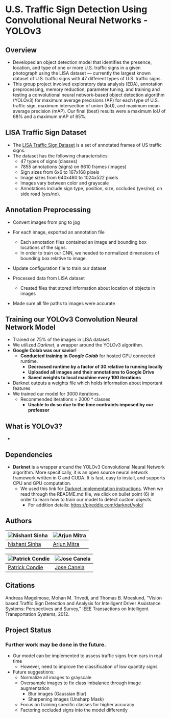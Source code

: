 # U.S. Traffic Sign Detection Using Convolutional Neural Networks - YOLOv3
## Overview
* Developed an object detection model that identifies the presence, location, and type of one or more U.S. traffic signs in a given photograph using the LISA dataset — currently the largest known dataset of U.S. traffic signs with 47 different types of U.S. traffic signs.
* This group project involved exploratory data analysis (EDA), annotation preprocessing, memory reduction, parameter tuning, and training and testing a convolutional neural network-based object detection algorithm (YOLOv3) for maximum average precisions (AP) for each type of U.S. traffic sign, maximum intersection of union (IoU), and maximum mean average precision (mAP). Our final (best) results were a maximum IoU of 68% and a maximum mAP of 65%. 

## LISA Traffic Sign Dataset
* The [LISA Traffic Sign Dataset](http://cvrr.ucsd.edu/LISA/lisa-traffic-sign-dataset.html) is a set of annotated frames of US traffic signs.
* The dataset has the following characteristics:
  * 47 types of signs (classes)
  * 7855 annotations (signs) on 6610 frames (images)
  * Sign sizes from 6x6 to 167x168 pixels
  * Image sizes from 640x480 to 1024x522 pixels
  * Images vary between color and grayscale
  * Annotations include sign type, position, size, occluded (yes/no), on side road (yes/no).
## Annotation Preprocessing
* Convert images from png to jpg
* For each image, exported an annotation file
  * Each annotation files contained an image and bounding box locations of the signs.
  * In order to train our CNN, we needed to normalized dimensions of bounding box relative to image.
  
  
  
* Update configuration file to train our dataset
* Processed data from LISA dataset
  * Created files that stored information about location of objects in images
* Made sure all file paths to images were accurate

## Training our YOLOv3 Convolution Neural Network Model 
* Trained on 75% of the images in LISA dataset.
* We utilized *Darknet*, a wrapper around the YOLOv3 algorithm.
* **Google Colab was our savior!**
  * **Conducted training in *Google Colab*** for hosted GPU connected runtime. 
    * **Decreased runtime by a factor of 30 relative to running locally**
    * **Uploaded all images and their annotations to Google Drive**
    * **Saved weights to local machine every 100 iterations**
* Darknet outputs a weights file which holds information about important features
* We trained our model for 3000 iterations.
  * Recommended iterations = 2000 * classes 
    * **Unable to do so due to the time contraints imposed by our professor**

## What is YOLOv3?
*

## Dependencies
* **Darknet** is a wrapper around the YOLOv3 Convolutional Neural Network algorithm. More specifically, it is an open source neural network framework written in C and CUDA. It is fast, easy to install, and supports CPU and GPU computation. 
  * We used this link for [Darknet implementation instructions](https://github.com/AlexeyAB/darknet/blob/master/README.md#yolo-v3-in-other-frameworks). When we read through the README.md file, we click on bullet point (6) in order to learn how to train our model to detect custom objects.
    * For addition details: https://pjreddie.com/darknet/yolo/

## Authors
![Nishant Sinha](https://avatars1.githubusercontent.com/u/46798485?s=400&u=e15e4723b7b3729b1d8f65fe2da44c519c7df345&v=4) | ![Arjun Mitra](https://avatars1.githubusercontent.com/u/42727780?s=400&v=4) | 
----------------------------------------------------------- | ----------------------------------------------------------- |
[Nishant Sinha](https://github.com/sinha-nishant) | [Arjun Mitra](https://github.com/arjunmitra) | [Patrick Condie]

![Patrick Condie](https://avatars2.githubusercontent.com/u/42784051?s=400&v=4) | ![Jose Canela](https://avatars1.githubusercontent.com/u/56474640?s=400&u=f847953fb3b95a50302bc3503c5837d01b9cfafd&v=4) | 
----------------------------------------------------------- | ----------------------------------------------------------- |
[Patrick Condie](https://github.com/pcondie) | [Jose Canela](https://github.com/JoseCanela)

## Citations
Andreas Møgelmose, Mohan M. Trivedi, and Thomas B. Moeslund, "Vision based Traffic Sign Detection and Analysis for Intelligent Driver Assistance Systems: Perspectives and Survey," IEEE Transactions on Intelligent Transportation Systems, 2012.

## Project Status
### Further work may be done in the future.
* Our model can be implemented to assess traffic signs from cars in real time
  * However, need to improve the classification of low quantity signs
* Future suggestions:
  * Normalize all images to grayscale
  * Oversample images to fix class imbalance through image augmentation
    * Blur images (Gaussian Blur)
    * Sharpening images (Unsharp Mask)
  * Focus on training specific classes for higher accuracy
  * Factoring occluded signs into the model differently
